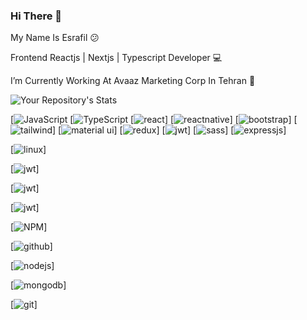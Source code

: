 ### Hi There 👋

My Name Is Esrafil :confused:

Frontend Reactjs | Nextjs | Typescript Developer 💻

I’m Currently Working At Avaaz Marketing Corp In Tehran 🏢

![Your Repository's Stats](https://github-readme-stats.vercel.app/api?username=esrafilelahi&show_icons=true)

[![JavaScript](https://img.shields.io/badge/JavaScript-F7DF1E?style=for-the-badge&logo=javascript&logoColor=black)
[![TypeScript](	https://img.shields.io/badge/TypeScript-007ACC?style=for-the-badge&logo=typescript&logoColor=white)
[![react](https://img.shields.io/badge/React-20232A?style=for-the-badge&logo=react&logoColor=61DAFB)]
[![reactnative](https://img.shields.io/badge/React_Native-20232A?style=for-the-badge&logo=react&logoColor=61DAFB)]
[![bootstrap](https://img.shields.io/badge/Bootstrap-563D7C?style=for-the-badge&logo=bootstrap&logoColor=white)]
[![tailwind](https://img.shields.io/badge/Tailwind_CSS-38B2AC?style=for-the-badge&logo=tailwind-css&logoColor=white)]
[![material ui](https://img.shields.io/badge/Material--UI-0081CB?style=for-the-badge&logo=material-ui&logoColor=white)]
[![redux](https://img.shields.io/badge/Redux-593D88?style=for-the-badge&logo=redux&logoColor=white)]
[![jwt](https://img.shields.io/badge/json%20web%20tokens-323330?style=for-the-badge&logo=json-web-tokens&logoColor=pink)]
[![sass](https://img.shields.io/badge/Sass-CC6699?style=for-the-badge&logo=sass&logoColor=white)]
[![expressjs](https://img.shields.io/badge/Express.js-404D59?style=for-the-badge)]


[![linux](https://img.shields.io/badge/Linux-FCC624?style=for-the-badge&logo=linux&logoColor=black)]



[![jwt](https://img.shields.io/badge/json%20web%20tokens-323330?style=for-the-badge&logo=json-web-tokens&logoColor=pink)]

[![jwt](https://img.shields.io/badge/json%20web%20tokens-323330?style=for-the-badge&logo=json-web-tokens&logoColor=pink)]

[![jwt](https://img.shields.io/badge/json%20web%20tokens-323330?style=for-the-badge&logo=json-web-tokens&logoColor=pink)]



[![NPM](https://img.shields.io/badge/-NPM-CB3837?style=flat-square&logo=npm&logoColor=white)]


[![github](https://img.shields.io/badge/-Github_Actions-2088FF?style=flat-square&logo=github-actions&logoColor=white)]

[![nodejs](	https://img.shields.io/badge/Node.js-43853D?style=for-the-badge&logo=node.js&logoColor=white)]

[![mongodb](https://img.shields.io/badge/MongoDB-4EA94B?style=for-the-badge&logo=mongodb&logoColor=white)]

[![git](https://img.shields.io/badge/GIT-E44C30?style=for-the-badge&logo=git&logoColor=white)]


